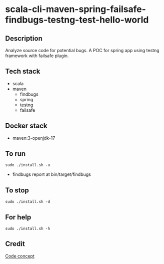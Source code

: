 # scala-cli-maven-spring-failsafe-findbugs-testng-test-hello-world

## Description
Analyze source code for potential bugs.
A POC for spring app using testng
framework with failsafe plugin.

## Tech stack
- scala
- maven
	- findbugs
  - spring
  - testng
  - failsafe

## Docker stack
- maven:3-openjdk-17

## To run
`sudo ./install.sh -u`
- findbugs report at bin/target/findbugs

## To stop
`sudo ./install.sh -d`

## For help
`sudo ./install.sh -h`

## Credit
[Code concept](https://github.com/eugenp/tutorials/tree/master/testing-modules/testng)
